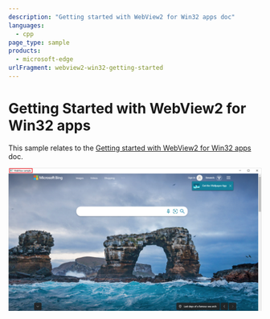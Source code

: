 ```yaml
---
description: "Getting started with WebView2 for Win32 apps doc"
languages: 
  - cpp
page_type: sample
products: 
  - microsoft-edge
urlFragment: webview2-win32-getting-started
---
```

# Getting Started with WebView2 for Win32 apps

This sample relates to the [Getting started with WebView2 for Win32 apps](https://docs.microsoft.com/microsoft-edge/webview2/gettingstarted/win32) doc.

![sample snapshot](https://raw.githubusercontent.com/MicrosoftDocs/edge-developer/master/microsoft-edge/webview2/media/bing-window.png)